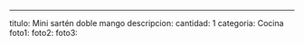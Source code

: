 ---
titulo: Mini sartén doble mango
descripcion: 
cantidad: 1
categoria: Cocina
foto1: 
foto2: 
foto3: 
